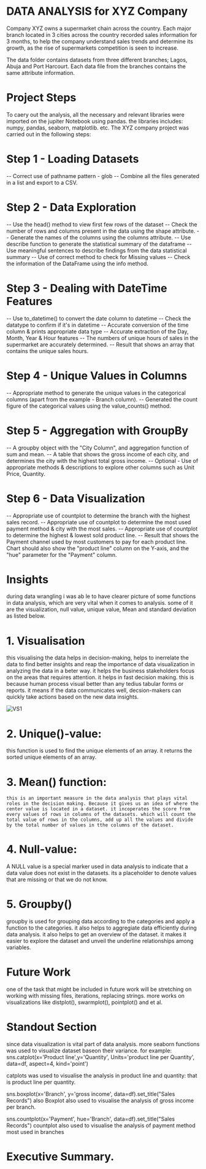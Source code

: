# DATA ANALYSIS for XYZ Company
Company XYZ owns a supermarket chain across the country. Each major branch located in 3 cities across the country recorded sales information for 3 months, to help the company understand sales trends and determine its growth, as the rise of supermarkets competition is seen to increase.

The data folder contains datasets from three different branches; Lagos, Abuja and Port Harcourt. Each data file from the branches contains the same attribute information.

# Project Steps

To caery out the analysis, all the necessary and relevant libraries were imported on the jupiter Notebook using pandas. the libraries includes: numpy, pandas, seaborn, matplotlib. etc.
The XYZ company project was carried out in the following steps:

# Step 1 - Loading Datasets
-- Correct use of pathname pattern - glob
-- Combine all the files generated in a list and export to a CSV.

# Step 2 - Data Exploration
-- Use the head() method to view first few rows of the dataset
-- Check the number of rows and columns present in the data using the shape attribute.
-- Generate the names of the columns using the columns attribute.
-- Use describe function to generate the statistical summary of the dataframe
-- Use meaningful sentences to describe findings from the data statistical summary
-- Use of correct method to check for Missing values
-- Check the information of the DataFrame using the info method.

# Step 3 - Dealing with DateTime Features
-- Use to_datetime() to convert the date column to datetime
-- Check the datatype to confirm if it's in datetime
-- Accurate conversion of the time column & prints appropriate data type
-- Accurate extraction of the Day, Month, Year & Hour features
-- The numbers of unique hours of sales in the supermarket are accurately determined.
-- Result that shows an array that contains the unique sales hours.

# Step 4 - Unique Values in Columns
-- Appropriate method to generate the unique values in the categorical columns (apart from the example - Branch column).
-- Generated the count figure of the categorical values using the value_counts() method.

# Step 5 - Aggregation with GroupBy
-- A groupby object with the "City Column", and aggregation function of sum and mean.
-- A table that shows the gross income of each city, and determines the city with the highest total gross income.
-- Optional - Use of appropriate methods & descriptions to explore other columns such as Unit Price, Quantity.

# Step 6 - Data Visualization
-- Appropriate use of countplot to determine the branch with the highest sales record.
-- Appropriate use of countplot to determine the most used payment method & city with the most sales.
-- Appropriate use of countplot to determine the highest & lowest sold product line.
-- Result that shows the Payment channel used by most customers to pay for each product line. Chart should also show the "product line" column on the Y-axis, and the "hue" parameter for the "Payment" column. 


# Insights
during data wrangling i was ab le to have clearer picture of some functions in data analysis, which are very vital when it comes to analysis. some of it are the visualization, null value, unique value, Mean and standard deviation as listed below.

  # 1. Visualisation
this  visualising the data helps in decision-making, helps to inerrelate the data to find better insights and reap the importance of data visualization in analyzing the data in a beter way. it helps the business stakeholders focus on the areas that requires attention. it helps in fast decision making. this is because human process visual better than any tedius tabular forms or reports. it means if the data communicates well, decsion-makers can quickly take actions based on the new data insights.

![VS1](https://github.com/mdrasel3/data-analysis-demo-project-1/assets/95276609/db4ab645-3cb5-480e-9249-a292900fe288)

   # 2. Unique()-value:
   this function is used to find the unique elements of an array. it returns the sorted unique elements of an array.
   
   # 3. Mean() function:
    this is an important measure in the data analysis that plays vital roles in the decision making. Because it gives us an idea of where the center value is located in a dataset. it incoperates the score from every values of rows in columns of the datasets. which will count the total value of rows in the columns, add up all the values and divide by the total number of values in tthe columns of the dataset. 
    
   # 4. Null-value:
   A NULL value is a special marker used in data analysis to indicate that a data value does not exist  in the datasets. its a placeholder to denote values that are missing or that we do not know.
   # 5. Groupby() 
   groupby is used for grouping data according to the categories and apply a function to the categories. it also helps to aggregiate data efficiently during data analysis. it also helps to get an overview of the dataset. it makes it easier to explore the dataset and unveil the underline relationships among variables.
   
# Future Work
one of the task that might be included in future work will be stretching on working with missing files, iterations, replacing strings. more works on visualizations like distplot(), swarmplot(), pointplot() and et al.

# Standout Section
since data visualization is vital part of data analysis. more seaborn functions was used to visualize dataset baseon their variance. for example:
  sns.catplot(x='Product line',y='Quantity', Units='product line per Quantity', data=df, aspect=4, kind='point')
  
  catplots was used to visualise the analysis in product line and quantity: that is product line per quantity.
  
  sns.boxplot(x='Branch', y='gross income', data=df).set_title("Sales Records")
also Boxplot also used to visualise the analysis of gross income per branch.

  sns.countplot(x='Payment', hue='Branch', data=df).set_title("Sales Records")
countplot also used to visualise the analysis of payment method most used in branches


# Executive Summary.
